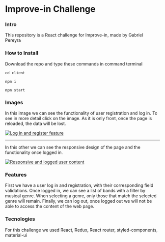 # Improve-in Challenge

### Intro

This repository is a React challenge for Improve-in, made by Gabriel Pereyra

### How to Install

Download the repo and type these commands in command terminal

`cd client`

`npm i`

`npm start`

### Images

In this image we can see the functionality of user registration and log in. To see in more detail click on the image. As it is only front, once the page is reloaded, the data will be lost.

[![Log in and register feature](https://i.imgur.com/zyfFWqQ.gif "Log in and register feature")](https://i.imgur.com/zyfFWqQ.gif "Log in and register feature")

---

In this other we can see the responsive design of the page and the functionality once logged in.

[![Responsive and logged user content](https://i.imgur.com/lYQiDcJ.gif "Responsive and logged user content")](https://i.imgur.com/lYQiDcJ.gif "Responsive and logged user content")

### Features

First we have a user log in and registration, with their corresponding field validations.
Once logged in, we can see a list of bands with a filter by musical genre. When selecting a genre, only those that match the selected genre will remain.
Finally, we can log out, once logged out we will not be able to access the content of the web page.

### Tecnologies

For this challenge we used React, Redux, React router, styled-components, material-ui
